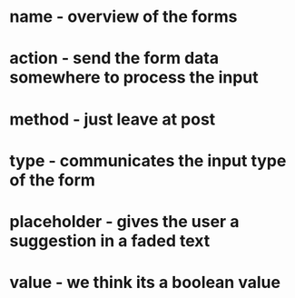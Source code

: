 

# name - overview of the forms
# action - send the form data somewhere to process the input
# method - just leave at post
# type - communicates the input type of the form
# placeholder - gives the user a suggestion in a faded text
# value - we think its a boolean value